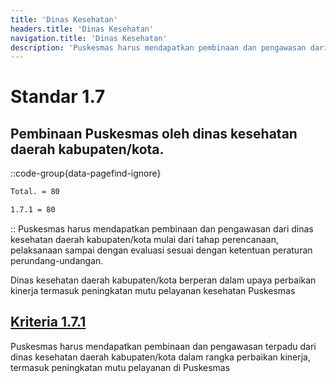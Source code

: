 ```yaml
---
title: 'Dinas Kesehatan'
headers.title: 'Dinas Kesehatan'
navigation.title: 'Dinas Kesehatan'
description: 'Puskesmas harus mendapatkan pembinaan dan pengawasan dari dinas kesehatan daerah kabupaten/kota mulai dari tahap perencanaan, pelaksanaan sampai dengan evaluasi sesuai dengan ketentuan peraturan perundang-undangan. Dinas kesehatan daerah kabupaten/kota berperan dalam upaya perbaikan kinerja termasuk peningkatan mutu pelayanan kesehatan Puskesmas'
---
```


# Standar 1.7 
## Pembinaan Puskesmas oleh dinas kesehatan daerah kabupaten/kota.
::code-group{data-pagefind-ignore}
```bash [Nilai]
Total. = 80
```
```bash [Kriteria]
1.7.1 = 80
```
::
Puskesmas harus mendapatkan pembinaan dan pengawasan dari dinas kesehatan daerah kabupaten/kota mulai dari tahap perencanaan, pelaksanaan sampai dengan evaluasi sesuai dengan ketentuan peraturan perundang-undangan. 

Dinas kesehatan daerah kabupaten/kota berperan dalam upaya perbaikan kinerja termasuk peningkatan mutu pelayanan kesehatan Puskesmas

## [Kriteria 1.7.1 ](/1/7/1)
Puskesmas harus mendapatkan pembinaan dan pengawasan terpadu dari dinas kesehatan daerah kabupaten/kota dalam rangka perbaikan kinerja, termasuk peningkatan mutu pelayanan di Puskesmas
